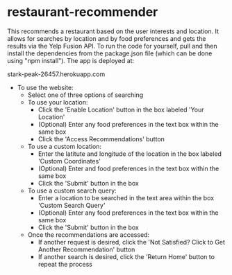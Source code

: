 # restaurant-recommender

This recommends a restaurant based on the user interests and location. It allows for searches by location and by food preferences and gets the results via the Yelp Fusion API. To run the code for yourself, pull and then install the dependencies from the package.json file (which can be done using "npm install").  The app is deployed at:

stark-peak-26457.herokuapp.com

* To use the website:
    * Select one of three options of searching
    * To use your location:
        * Click the 'Enable Location' button in the box labeled 'Your Location'
        * (Optional) Enter any food preferences in the text box within the same box
        * Click the 'Access Recommendations' button
    * To use a custom location:
        * Enter the latitute and longitude of the location in the box labeled 'Custom Coordinates'
        * (Optional) Enter and food preferences in the text box within the same box
        * Click the 'Submit' button in the box
    * To use a custom search query:
        * Enter a location to be searched in the text area within the box 'Custom Search Query'
        * (Optional) Enter any food preferences in the text box within the same box
        * Click the 'Submit' button in the box
    * Once the recommendations are accessed:
        * If another request is desired, click the 'Not Satisfied? Click to Get Another Recommendation' button
        * If another search is desired, click the 'Return Home' button to repeat the process
    
